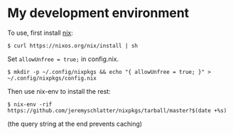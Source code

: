 # My development environment

To use, first install [nix](https://nixos.org/nix/):

    $ curl https://nixos.org/nix/install | sh

Set `allowUnfree = true;` in config.nix.

    $ mkdir -p ~/.config/nixpkgs && echo "{ allowUnfree = true; }" > ~/.config/nixpkgs/config.nix

Then use nix-env to install the rest:

    $ nix-env -rif https://github.com/jeremyschlatter/nixpkgs/tarball/master?$(date +%s)

(the query string at the end prevents caching)
